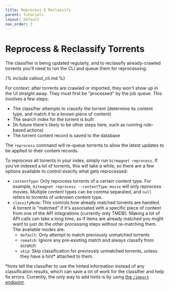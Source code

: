 ```yaml
---
title: Reprocess & Reclassify
parent: Tutorials
layout: default
nav_order: 3
---
```


# Reprocess & Reclassify Torrents

The classifier is being updated regularly, and to reclassify already-crawled torrents you'll need to run the CLI and queue them for reprocessing.

{% include callout_cli.md %}

For context: after torrents are crawled or imported, they won't show up in the UI straight away. They must first be "processed" by the job queue. This involves a few steps:

- The classifier attempts to classify the torrent (determine its content type, and match it to a known piece of content)
- The search index for the torrent is built
- (In future there's likely to be other steps here, such as running rule-based actions)
- The torrent content record is saved to the database

The `reprocess` command will re-queue torrents to allow the latest updates to be applied to their content records.

To reprocess all torrents in your index, simply run `bitmagnet reprocess`. If you've indexed a lot of torrents, this will take a while, so there are a few options available to control exactly what gets reprocessed:

- `contentType`: Only reprocess torrents of a certain content type. For example, `bitmagnet reprocess --contentType movie` will only reprocess movies. Multiple content types can be comma separated, and `null` refers to torrents of unknown content type.
- `classifyMode`: This controls how already matched torrents are handled. A torrent is "matched" if it's associated with a specific piece of content from one of the API integrations (currently only TMDB). Making a lot of API calls can take a long time, so if items are already matched you might want to just do the other processing steps without re-matching them. The available modes are:
  - `default`: Only attempt to match previously unmatched torrents
  - `rematch`: Ignore any pre-existing match and always classify from scratch
  - `skip`: Skip classification for previously unmatched torrents, unless they have a hint\* attached to them.

\*hints tell the classifier to use the hinted information instead of any classification results, which can save a lot of work for the classifier and help fix errors. Currently, the only way to add hints is by using [the `/import` endpoint](/tutorials/import.html).
